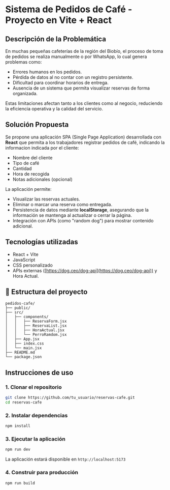 # Sistema de Pedidos de Café - Proyecto en Vite + React

## Descripción de la Problemática

En muchas pequeñas cafeterías de la región del Biobío, el proceso de toma de pedidos se realiza manualmente o por WhatsApp, lo cual genera problemas como:

- Errores humanos en los pedidos.
- Pérdida de datos al no contar con un registro persistente.
- Dificultad para coordinar horarios de entrega.
- Ausencia de un sistema que permita visualizar reservas de forma organizada.

Estas limitaciones afectan tanto a los clientes como al negocio, reduciendo la eficiencia operativa y la calidad del servicio.

## Solución Propuesta

Se propone una aplicación SPA (Single Page Application) desarrollada con **React** que permita a los trabajadores registrar pedidos de café, indicando la informacion indicada por el cliente:

- Nombre del cliente
- Tipo de café
- Cantidad
- Hora de recogida
- Notas adicionales (opcional)

La aplicación permite:

- Visualizar las reservas actuales.
- Eliminar o marcar una reserva como entregada.
- Persistencia de datos mediante **localStorage**, asegurando que la información se mantenga al actualizar o cerrar la página.
- Integración con APIs (como "random dog") para mostrar contenido adicional.

## Tecnologías utilizadas

- React + Vite
- JavaScript
- CSS personalizado
- APIs externas ([https://dog.ceo/dog-api](https://dog.ceo/dog-api)) y Hora Actual.

## 📁 Estructura del proyecto

```
pedidos-cafe/
├── public/
├── src/
│   ├── components/
│   │   ├── ReservaForm.jsx
│   │   ├── ReservaList.jsx
│   │   ├── HoraActual.jsx
│   │   └── PerroRamdom.jsx
│   ├── App.jsx
│   ├── index.css
│   └── main.jsx
├── README.md
└── package.json
```

## Instrucciones de uso

### 1. Clonar el repositorio

```bash
git clone https://github.com/tu_usuario/reservas-cafe.git
cd reservas-cafe
```

### 2. Instalar dependencias

```bash
npm install
```

### 3. Ejecutar la aplicación

```bash
npm run dev
```

La aplicación estará disponible en `http://localhost:5173`

### 4. Construir para producción

```bash
npm run build
```



